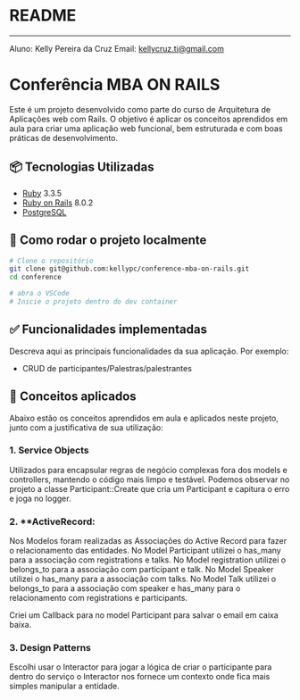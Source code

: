 # README

----------------------------------------
Aluno: Kelly Pereira da Cruz
Email: kellycruz.ti@gmail.com

# Conferência MBA ON RAILS

Este é um projeto desenvolvido como parte do curso de Arquitetura de Aplicações web com Rails. O objetivo é aplicar os conceitos aprendidos em aula para criar uma aplicação web funcional, bem estruturada e com boas práticas de desenvolvimento.

## 📦 Tecnologias Utilizadas

- [Ruby](https://www.ruby-lang.org/pt/) 3.3.5
- [Ruby on Rails](https://rubyonrails.org/) 8.0.2
- [PostgreSQL](https://www.postgresql.org/)

## 🚀 Como rodar o projeto localmente

```bash
# Clone o repositório
git clone git@github.com:kellypc/conference-mba-on-rails.git
cd conference

# abra o VSCode
# Inicie o projeto dentro do dev container
```

## ✅ Funcionalidades implementadas

Descreva aqui as principais funcionalidades da sua aplicação. Por exemplo:

- CRUD de participantes/Palestras/palestrantes

## 🧠 Conceitos aplicados

Abaixo estão os conceitos aprendidos em aula e aplicados neste projeto, junto com a justificativa de sua utilização:

### 1. **Service Objects**

Utilizados para encapsular regras de negócio complexas fora dos models e controllers, mantendo o código mais limpo e testável. Podemos observar no projeto a classe Participant::Create que cria um Participant e capitura o erro e joga no logger.

### 2. **ActiveRecord:
Nos Modelos foram realizadas as Associações do Active Record para fazer o relacionamento das entidades.
No Model Participant utilizei o has_many para a associação com registrations e talks.
No Model registration utilizei o belongs_to para a associação com participant e talk.
No Model Speaker utilizei o has_many para a associação com talks.
No Model Talk utilizei o belongs_to para a associação com speaker e has_many para o relacionamento com registrations e participants.

Criei um Callback para no model Participant para salvar o email em caixa baixa.

### 3. **Design Patterns**

Escolhi usar o Interactor para jogar a lógica de criar
o participante para dentro do serviço o Interactor nos fornece um contexto onde fica mais simples manipular a entidade.


